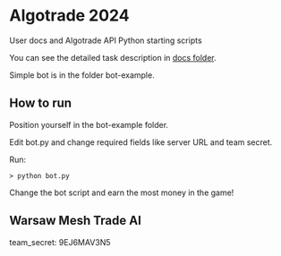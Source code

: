 # Algotrade 2024

User docs and Algotrade API Python starting scripts

You can see the  detailed task description in [docs folder](/docs/docs.md).

Simple bot is in the folder bot-example.

## How to run

Position yourself in the bot-example folder.

Edit bot.py and change required fields like server URL and team secret.

Run:

`> python bot.py`

Change the bot script and earn the most money in the game!

## Warsaw Mesh Trade AI
team_secret: 9EJ6MAV3N5
